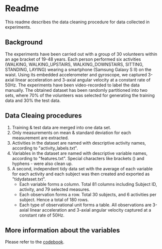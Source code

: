# Readme

This readme describes the data cleaning procedure for data collected in experiments.

## Background

The experiments have been carried out with a group of 30 volunteers within an age bracket of 19-48 years. Each person performed six activities (WALKING, WALKING_UPSTAIRS, WALKING_DOWNSTAIRS, SITTING, STANDING, LAYING) wearing a smartphone (Samsung Galaxy S II) on the waist. Using its embedded accelerometer and gyroscope, we captured 3-axial linear acceleration and 3-axial angular velocity at a constant rate of 50Hz. The experiments have been video-recorded to label the data manually. The obtained dataset has been randomly partitioned into two sets, where 70% of the volunteers was selected for generating the training data and 30% the test data.

## Data Cleaing procedures

1. Training & test data are merged into one data set.
2. Only measurements on mean & standard deviation for each measurement are extracted.
3. Activities in the dataset are named with descriptive activity names, according to "activity_labels.txt".
4. Variables in the dataset are named with descriptive variable names, according to "features.txt". Special characters like brackets () and hyphens - were also clean up.
5. A second, independent tidy data set with the average of each variable for each activity and each subject was then created and exported as "tidydataset.txt".
    + Each variable forms a column. Total 81 columns including Subject ID, activity, and 79 selected measures.
    + Each observation forms a row. Total 30 subjects, and 6 activities per subject. Hence a total of 180 rows.
    + Each type of observational unit forms a table. All observations are 3-axial linear acceleration and 3-axial angular velocity captured at a constant rate of 50Hz.

## More information about the variables

Please refer to the [codebook](https://github.com/r-rex-x/coursera-getting-and-cleaning-data-week-4-project/blob/master/Codebook.rmd).

